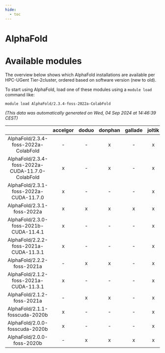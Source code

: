 ```yaml
---
hide:
  - toc
---
```


AlphaFold
=========

# Available modules


The overview below shows which AlphaFold installations are available per HPC-UGent Tier-2cluster, ordered based on software version (new to old).

To start using AlphaFold, load one of these modules using a `module load` command like:

```shell
module load AlphaFold/2.3.4-foss-2022a-ColabFold
```

*(This data was automatically generated on Wed, 04 Sep 2024 at 14:46:39 CEST)*  

| |accelgor|doduo|donphan|gallade|joltik|shinx|skitty|
| :---: | :---: | :---: | :---: | :---: | :---: | :---: | :---: |
|AlphaFold/2.3.4-foss-2022a-ColabFold|-|-|x|-|x|-|-|
|AlphaFold/2.3.4-foss-2022a-CUDA-11.7.0-ColabFold|x|-|x|-|x|-|-|
|AlphaFold/2.3.1-foss-2022a-CUDA-11.7.0|x|-|-|-|x|-|-|
|AlphaFold/2.3.1-foss-2022a|x|x|x|x|x|-|x|
|AlphaFold/2.3.0-foss-2021b-CUDA-11.4.1|x|-|-|-|x|-|-|
|AlphaFold/2.2.2-foss-2021a-CUDA-11.3.1|x|-|-|-|x|-|-|
|AlphaFold/2.2.2-foss-2021a|-|x|x|-|x|-|x|
|AlphaFold/2.1.2-foss-2021a-CUDA-11.3.1|x|-|-|-|x|-|-|
|AlphaFold/2.1.2-foss-2021a|-|x|x|-|x|-|x|
|AlphaFold/2.1.1-fosscuda-2020b|x|-|-|-|x|-|-|
|AlphaFold/2.0.0-fosscuda-2020b|x|-|-|-|x|-|-|
|AlphaFold/2.0.0-foss-2020b|-|x|x|x|x|-|x|
